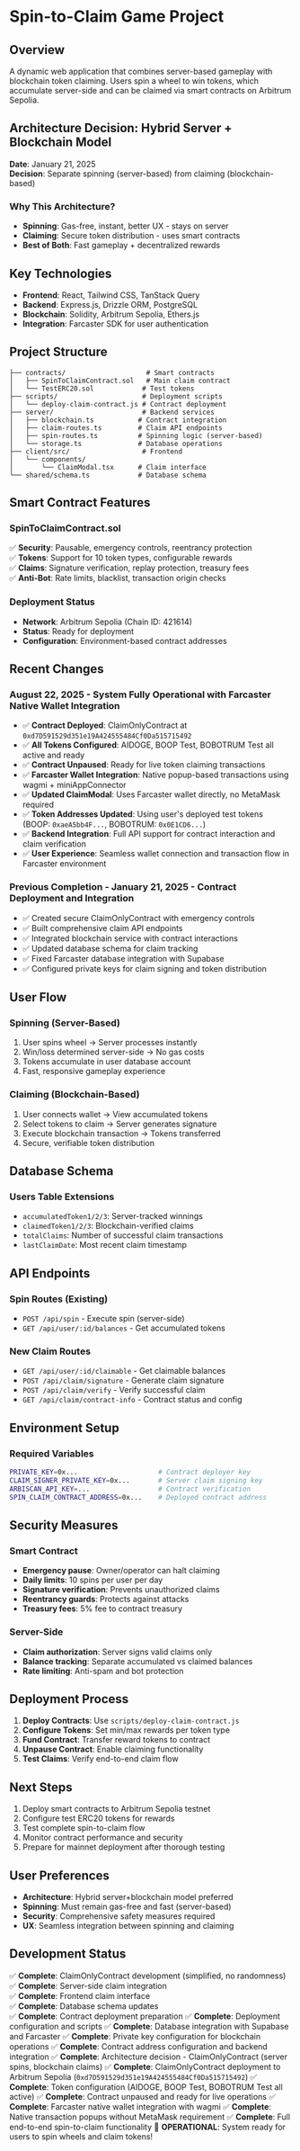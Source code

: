 # Spin-to-Claim Game Project

## Overview
A dynamic web application that combines server-based gameplay with blockchain token claiming. Users spin a wheel to win tokens, which accumulate server-side and can be claimed via smart contracts on Arbitrum Sepolia.

## Architecture Decision: Hybrid Server + Blockchain Model

**Date**: January 21, 2025  
**Decision**: Separate spinning (server-based) from claiming (blockchain-based)

### Why This Architecture?
- **Spinning**: Gas-free, instant, better UX - stays on server
- **Claiming**: Secure token distribution - uses smart contracts
- **Best of Both**: Fast gameplay + decentralized rewards

## Key Technologies
- **Frontend**: React, Tailwind CSS, TanStack Query
- **Backend**: Express.js, Drizzle ORM, PostgreSQL
- **Blockchain**: Solidity, Arbitrum Sepolia, Ethers.js
- **Integration**: Farcaster SDK for user authentication

## Project Structure

```
├── contracts/                    # Smart contracts
│   ├── SpinToClaimContract.sol   # Main claim contract
│   └── TestERC20.sol            # Test tokens
├── scripts/                     # Deployment scripts
│   └── deploy-claim-contract.js # Contract deployment
├── server/                      # Backend services
│   ├── blockchain.ts           # Contract integration
│   ├── claim-routes.ts         # Claim API endpoints
│   ├── spin-routes.ts          # Spinning logic (server-based)
│   └── storage.ts              # Database operations
├── client/src/                  # Frontend
│   └── components/
│       └── ClaimModal.tsx      # Claim interface
└── shared/schema.ts            # Database schema
```

## Smart Contract Features

### SpinToClaimContract.sol
✅ **Security**: Pausable, emergency controls, reentrancy protection  
✅ **Tokens**: Support for 10 token types, configurable rewards  
✅ **Claims**: Signature verification, replay protection, treasury fees  
✅ **Anti-Bot**: Rate limits, blacklist, transaction origin checks  

### Deployment Status
- **Network**: Arbitrum Sepolia (Chain ID: 421614)
- **Status**: Ready for deployment
- **Configuration**: Environment-based contract addresses

## Recent Changes

### August 22, 2025 - System Fully Operational with Farcaster Native Wallet Integration
- ✅ **Contract Deployed**: ClaimOnlyContract at `0xd7D591529d351e19A424555484Cf0Da515715492`
- ✅ **All Tokens Configured**: AIDOGE, BOOP Test, BOBOTRUM Test all active and ready
- ✅ **Contract Unpaused**: Ready for live token claiming transactions
- ✅ **Farcaster Wallet Integration**: Native popup-based transactions using wagmi + miniAppConnector
- ✅ **Updated ClaimModal**: Uses Farcaster wallet directly, no MetaMask required
- ✅ **Token Addresses Updated**: Using user's deployed test tokens (BOOP: `0xaeA5bb4F...`, BOBOTRUM: `0x0E1CD6...`)
- ✅ **Backend Integration**: Full API support for contract interaction and claim verification
- ✅ **User Experience**: Seamless wallet connection and transaction flow in Farcaster environment

### Previous Completion - January 21, 2025 - Contract Deployment and Integration
- ✅ Created secure ClaimOnlyContract with emergency controls
- ✅ Built comprehensive claim API endpoints  
- ✅ Integrated blockchain service with contract interactions
- ✅ Updated database schema for claim tracking
- ✅ Fixed Farcaster database integration with Supabase
- ✅ Configured private keys for claim signing and token distribution

## User Flow

### Spinning (Server-Based)
1. User spins wheel → Server processes instantly
2. Win/loss determined server-side → No gas costs
3. Tokens accumulate in user database account
4. Fast, responsive gameplay experience

### Claiming (Blockchain-Based)  
1. User connects wallet → View accumulated tokens
2. Select tokens to claim → Server generates signature
3. Execute blockchain transaction → Tokens transferred
4. Secure, verifiable token distribution

## Database Schema

### Users Table Extensions
- `accumulatedToken1/2/3`: Server-tracked winnings
- `claimedToken1/2/3`: Blockchain-verified claims  
- `totalClaims`: Number of successful claim transactions
- `lastClaimDate`: Most recent claim timestamp

## API Endpoints

### Spin Routes (Existing)
- `POST /api/spin` - Execute spin (server-side)
- `GET /api/user/:id/balances` - Get accumulated tokens

### New Claim Routes
- `GET /api/user/:id/claimable` - Get claimable balances
- `POST /api/claim/signature` - Generate claim signature
- `POST /api/claim/verify` - Verify successful claim
- `GET /api/claim/contract-info` - Contract status and config

## Environment Setup

### Required Variables
```bash
PRIVATE_KEY=0x...                    # Contract deployer key
CLAIM_SIGNER_PRIVATE_KEY=0x...       # Server claim signing key
ARBISCAN_API_KEY=...                 # Contract verification
SPIN_CLAIM_CONTRACT_ADDRESS=0x...    # Deployed contract address
```

## Security Measures

### Smart Contract
- **Emergency pause**: Owner/operator can halt claiming
- **Daily limits**: 10 spins per user per day  
- **Signature verification**: Prevents unauthorized claims
- **Reentrancy guards**: Protects against attacks
- **Treasury fees**: 5% fee to contract treasury

### Server-Side
- **Claim authorization**: Server signs valid claims only
- **Balance tracking**: Separate accumulated vs claimed balances
- **Rate limiting**: Anti-spam and bot protection

## Deployment Process

1. **Deploy Contracts**: Use `scripts/deploy-claim-contract.js`
2. **Configure Tokens**: Set min/max rewards per token type
3. **Fund Contract**: Transfer reward tokens to contract
4. **Unpause Contract**: Enable claiming functionality
5. **Test Claims**: Verify end-to-end claim flow

## Next Steps

1. Deploy smart contracts to Arbitrum Sepolia testnet
2. Configure test ERC20 tokens for rewards
3. Test complete spin-to-claim flow
4. Monitor contract performance and security
5. Prepare for mainnet deployment after thorough testing

## User Preferences

- **Architecture**: Hybrid server+blockchain model preferred
- **Spinning**: Must remain gas-free and fast (server-based)
- **Security**: Comprehensive safety measures required
- **UX**: Seamless integration between spinning and claiming

## Development Status

✅ **Complete**: ClaimOnlyContract development (simplified, no randomness)
✅ **Complete**: Server-side claim integration  
✅ **Complete**: Frontend claim interface  
✅ **Complete**: Database schema updates  
✅ **Complete**: Contract deployment preparation
✅ **Complete**: Deployment configuration and scripts
✅ **Complete**: Database integration with Supabase and Farcaster
✅ **Complete**: Private key configuration for blockchain operations
✅ **Complete**: Contract address configuration and backend integration
✅ **Complete**: Architecture decision - ClaimOnlyContract (server spins, blockchain claims)
✅ **Complete**: ClaimOnlyContract deployment to Arbitrum Sepolia (`0xd7D591529d351e19A424555484Cf0Da515715492`)
✅ **Complete**: Token configuration (AIDOGE, BOOP Test, BOBOTRUM Test all active)
✅ **Complete**: Contract unpaused and ready for live operations
✅ **Complete**: Farcaster native wallet integration with wagmi
✅ **Complete**: Native transaction popups without MetaMask requirement
✅ **Complete**: Full end-to-end spin-to-claim functionality
🚀 **OPERATIONAL**: System ready for users to spin wheels and claim tokens!